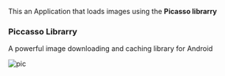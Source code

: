 This an Application that loads images using the <b>Picasso librarry</b>
</br>
<h3>Piccasso Librarry</h3>
</b>
A powerful image downloading and caching library for Android

</br>

![pic](https://user-images.githubusercontent.com/108327890/199187610-d7f8a0a6-44fa-41ff-aaab-29c59d7520d8.jpg)
